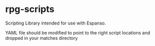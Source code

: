 # rpg-scripts

Scripting Library intended for use with Espanso. 

YAML file should be modified to point to the right script locations and dropped in your matches directory

